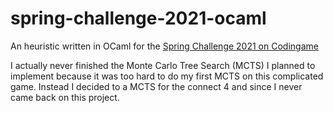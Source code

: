 # spring-challenge-2021-ocaml
An heuristic written in OCaml for the [Spring Challenge 2021 on Codingame](https://www.codingame.com/multiplayer/bot-programming/spring-challenge-2021)

I actually never finished the Monte Carlo Tree Search (MCTS) I planned to implement because it was too hard to do my first MCTS on this complicated game. Instead I decided to a MCTS for the connect 4 and since I never came back on this project.
